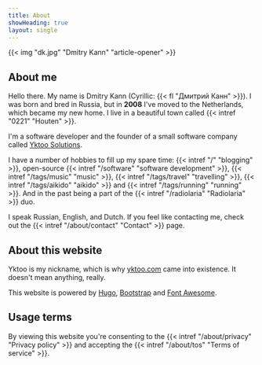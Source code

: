 ```yaml
---
title: About
showHeading: true
layout: single
---
```


{{< img "dk.jpg" "Dmitry Kann" "article-opener" >}}

## About me

Hello there. My name is Dmitry Kann (Cyrillic: {{< fl "Дмитрий Канн" >}}). I was born and bred in Russia, but in **2008** I've moved to the Netherlands, which became my new home. I live in a beautiful town called {{< intref "0221" "Houten" >}}.

I'm a software developer and the founder of a small software company called [Yktoo Solutions](https://yktoo.solutions).

I have a number of hobbies to fill up my spare time: {{< intref "/" "blogging" >}}, open-source {{< intref "/software" "software development" >}}, {{< intref "/tags/music" "music" >}}, {{< intref "/tags/travel" "travelling" >}}, {{< intref "/tags/aikido" "aikido" >}} and {{< intref "/tags/running" "running" >}}. And in the past being a part of the {{< intref "/radiolaria" "Radiolaria" >}} duo.

I speak Russian, English, and Dutch. If you feel like contacting me, check out the {{< intref "/about/contact" "Contact" >}} page.

## About this website

Yktoo is my nickname, which is why <u>yktoo.com</u> came into existence. It doesn't mean anything, really.

This website is powered by [Hugo](https://gohugo.io/), [Bootstrap](http://getbootstrap.com/) and [Font Awesome](https://fontawesome.com/).

## Usage terms

By viewing this website you're consenting to the {{< intref "/about/privacy" "Privacy policy" >}} and accepting the {{< intref "/about/tos" "Terms of service" >}}.
